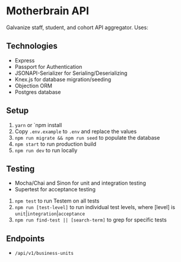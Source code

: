 # Motherbrain API

Galvanize staff, student, and cohort API aggregator. Uses:

## Technologies

* Express
* Passport for Authentication
* JSONAPI-Serializer for Serialing/Deserializing
* Knex.js for database migration/seeding
* Objection ORM
* Postgres database

## Setup

1. `yarn` or `npm install
1. Copy `.env.example` to `.env` and replace the values
1. `npm run migrate && npm run seed` to populate the database
1. `npm start` to run production build
1. `npm run dev` to run locally

## Testing 

* Mocha/Chai and Sinon for unit and integration testing
* Supertest for acceptance testing
1. `npm test` to run Testem on all tests
1. `npm run [test-level]` to run individual test levels, where [level] is `unit`|`integration`|`acceptance`
1. `npm run find-test || [search-term]` to grep for specific tests

## Endpoints

* `/api/v1/business-units`
